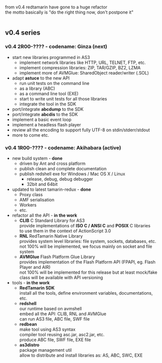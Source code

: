 from v0.4 redtamarin have gone to a huge refactor<br>
the motto basically is "do the right thing now, don't postpone it"<br>
<br>
<h2>v0.4 series</h2>

<h3>v0.4 2R00-???? - codename: Ginza (next)</h3>
<ul><li>start new libraries programmed in AS3<br>
<ul><li>implement network libraries like HTTP, URL, TELNET, FTP, etc.<br>
</li><li>implement compression libraries: ZIP, TAR/GZIP, BZ2, LZMA<br>
</li><li>implement more of AVMGlue: SharedObject reader/writer (.SOL)<br>
</li></ul></li><li>adapt <b>astuce</b> to the new API<br>
<ul><li>run unit tests on the command line<br>
</li><li>as a library (ABC)<br>
</li><li>as a command line tool (EXE)<br>
</li><li>start to write unit tests for all those libraries<br>
</li><li>integrate the tool in the SDK<br>
</li></ul></li><li>port/integrate <b>abcdump</b> to the SDK<br>
</li><li>port/integrate <b>abcdis</b> to the SDK<br>
</li><li>implement a basic event loop<br>
</li><li>implement a headless flash player<br>
</li><li>review all the encoding to support fully UTF-8 on stdin/stderr/stdout<br>
</li><li>more to come etc.</li></ul>

<h3>v0.4 1R00-???? - codename: Akihabara (active)</h3>
<ul><li>new build system - <b>done</b>
<ul><li>driven by Ant and cross platform<br>
</li><li>publish clean and complete documentation<br>
</li><li>publish redshell exe for Windows / Mac OS X / Linux<br>
<ul><li>release, debug, debug debugger<br>
</li><li>32bit and 64bit<br>
</li></ul></li></ul></li><li>updated to latest tamarin-redux - <b>done</b>
<ul><li>Proxy class<br>
</li><li>AMF serialisation<br>
</li><li>Workers<br>
</li><li>etc.<br>
</li></ul></li><li>refactor all the API - <b>in the work</b>
<ul><li><b>CLIB</b> C Standard Library for AS3<br>provide implementations of <b>ISO C / ANSI C</b> and <b>POSIX</b> C libraries<br>to use them in the context of ActionScript 3.0<br>
</li><li><b>RNL</b> RedTamarin Native Library<br>provides system level libraries: file system, sockets, databases, etc.<br>not 100% will be implemented, we focus mainly on socket and file system<br>
</li><li><b>AVMGlue</b> Flash Platform Glue Library<br>provides implementation of the Flash Platform API (FPAPI, eg. Flash Player and AIR)<br>not 100% will be implemented for this release but at least mock/fake class will be available with API versioning<br>
</li></ul></li><li>tools - <b>in the work</b>
<ul><li><b>RedTamarin SDK</b><br>install all the tools, define environment variables, documentations, etc.<br>
</li><li><b>redshell</b><br>our runtime based on avmshell<br>embed all the API: CLIB, RNL and AVMGlue<br> can run AS3 file, ABC file, SWF file<br>
</li><li><b>redbean</b><br>make tool using AS3 syntax<br>compiler tool reusing asc.jar, asc2.jar, etc.<br>produce ABC file, SWF file, EXE file<br>
</li><li><b>as3distro</b><br>package management util<br>allow to distribute and install libraries as: AS, ABC, SWC, EXE